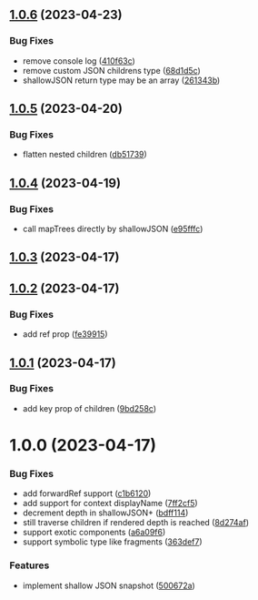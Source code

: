## [1.0.6](https://github.com/AndyOGo/react-test-renderer-shallow-json/compare/v1.0.5...v1.0.6) (2023-04-23)


### Bug Fixes

* remove console log ([410f63c](https://github.com/AndyOGo/react-test-renderer-shallow-json/commit/410f63c88bd5499e0b1b74b96f25c22b1fdcf075))
* remove custom JSON childrens type ([68d1d5c](https://github.com/AndyOGo/react-test-renderer-shallow-json/commit/68d1d5c6d7ea86c3d25d7eb320096cc64adeff2f))
* shallowJSON return type may be an array ([261343b](https://github.com/AndyOGo/react-test-renderer-shallow-json/commit/261343b0dd94afcb7cbcc15e86b0e2e1091a1c72))

## [1.0.5](https://github.com/AndyOGo/react-test-renderer-shallow-json/compare/v1.0.4...v1.0.5) (2023-04-20)


### Bug Fixes

* flatten nested children ([db51739](https://github.com/AndyOGo/react-test-renderer-shallow-json/commit/db51739001a1a844408ca37519625c43aea01bb7))

## [1.0.4](https://github.com/AndyOGo/react-test-renderer-shallow-json/compare/v1.0.3...v1.0.4) (2023-04-19)


### Bug Fixes

* call mapTrees directly by shallowJSON ([e95fffc](https://github.com/AndyOGo/react-test-renderer-shallow-json/commit/e95fffc2e401d4bb159661aa36e64213739b43ad))

## [1.0.3](https://github.com/AndyOGo/react-test-renderer-shallow-json/compare/v1.0.2...v1.0.3) (2023-04-17)

## [1.0.2](https://github.com/AndyOGo/react-test-renderer-shallow-json/compare/v1.0.1...v1.0.2) (2023-04-17)


### Bug Fixes

* add ref prop ([fe39915](https://github.com/AndyOGo/react-test-renderer-shallow-json/commit/fe399152b874bb1710a3ef61d307f3d3c38b7338))

## [1.0.1](https://github.com/AndyOGo/react-test-renderer-shallow-json/compare/v1.0.0...v1.0.1) (2023-04-17)


### Bug Fixes

* add key prop of children ([9bd258c](https://github.com/AndyOGo/react-test-renderer-shallow-json/commit/9bd258cdd06020723ed84db8aedb98ff0d6407b4))

# 1.0.0 (2023-04-17)


### Bug Fixes

* add forwardRef support ([c1b6120](https://github.com/AndyOGo/react-test-renderer-shallow-json/commit/c1b6120a1b0737e9ffd5e8f044341714088e7590))
* add support for context displayName ([7ff2cf5](https://github.com/AndyOGo/react-test-renderer-shallow-json/commit/7ff2cf564f6339e2ce50d2db8c47e12e74430772))
* decrement depth in shallowJSON+ ([bdff114](https://github.com/AndyOGo/react-test-renderer-shallow-json/commit/bdff114eaeb3060f0e1e08a2538597625075004e))
* still traverse children if rendered depth is reached ([8d274af](https://github.com/AndyOGo/react-test-renderer-shallow-json/commit/8d274afb575916d5c90816f8d4238417cd5fb598))
* support exotic components ([a6a09f6](https://github.com/AndyOGo/react-test-renderer-shallow-json/commit/a6a09f675daaa0f9f09da5732d137e8ec3d1f14e))
* support symbolic type like fragments ([363def7](https://github.com/AndyOGo/react-test-renderer-shallow-json/commit/363def7912f82f2c588bc790e761616c0638ba54))


### Features

* implement shallow JSON snapshot ([500672a](https://github.com/AndyOGo/react-test-renderer-shallow-json/commit/500672abe7daeb5624b8d4f4ab3af844706b6c00))
